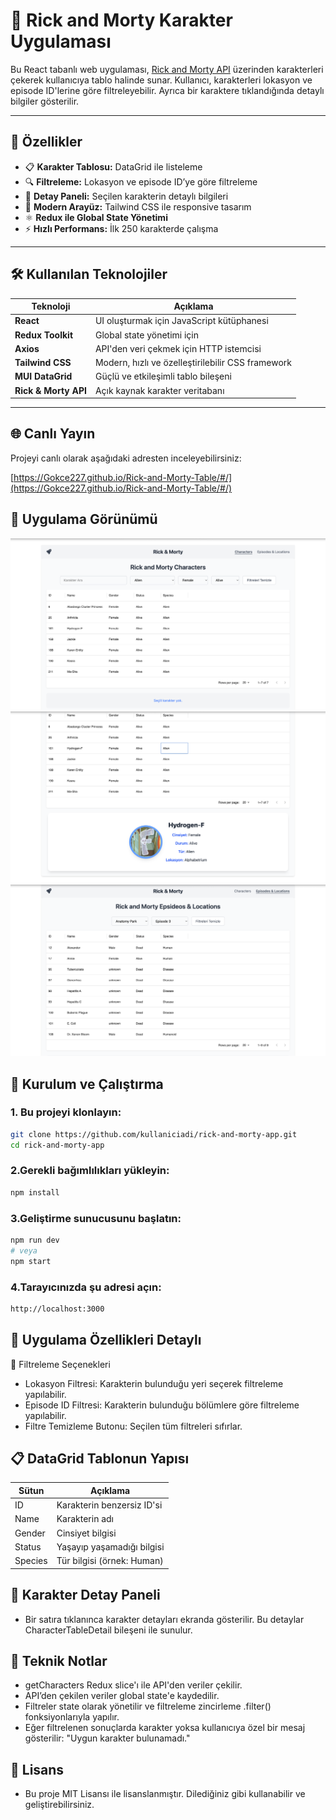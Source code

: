 # 🧬 Rick and Morty Karakter Uygulaması

Bu React tabanlı web uygulaması, [Rick and Morty API](https://rickandmortyapi.com/) üzerinden karakterleri çekerek kullanıcıya tablo halinde sunar. Kullanıcı, karakterleri lokasyon ve episode ID'lerine göre filtreleyebilir. Ayrıca bir karaktere tıklandığında detaylı bilgiler gösterilir.

---

## 🚀 Özellikler

- 📋 **Karakter Tablosu:** DataGrid ile listeleme
- 🔍 **Filtreleme:** Lokasyon ve episode ID’ye göre filtreleme
- 📌 **Detay Paneli:** Seçilen karakterin detaylı bilgileri
- 🎨 **Modern Arayüz:** Tailwind CSS ile responsive tasarım
- ⚛️ **Redux ile Global State Yönetimi**
- ⚡️ **Hızlı Performans:** İlk 250 karakterde çalışma

---

## 🛠️ Kullanılan Teknolojiler

| Teknoloji        | Açıklama                                          |
|------------------|---------------------------------------------------|
| **React**        | UI oluşturmak için JavaScript kütüphanesi         |
| **Redux Toolkit**| Global state yönetimi için                       |
| **Axios**        | API'den veri çekmek için HTTP istemcisi           |
| **Tailwind CSS** | Modern, hızlı ve özelleştirilebilir CSS framework |
| **MUI DataGrid** | Güçlü ve etkileşimli tablo bileşeni               |
| **Rick & Morty API** | Açık kaynak karakter veritabanı               |

---

## 🌐 Canlı Yayın

Projeyi canlı olarak aşağıdaki adresten inceleyebilirsiniz:

[https://Gokce227.github.io/Rick-and-Morty-Table/#/](https://Gokce227.github.io/Rick-and-Morty-Table/#/)


## 📸 Uygulama Görünümü


![home](./public/home.png)
![caharctar](./public/charactars.png)
![episodeandlocation](./public/episodeandlocation.png)

## 🧰 Kurulum ve Çalıştırma

### 1. Bu projeyi klonlayın:
```bash
git clone https://github.com/kullaniciadi/rick-and-morty-app.git
cd rick-and-morty-app
``` 
### 2.Gerekli bağımlılıkları yükleyin:
```bash
npm install
```

### 3.Geliştirme sunucusunu başlatın:
```bash
npm run dev
# veya
npm start
```

### 4.Tarayıcınızda şu adresi açın:
```bash
http://localhost:3000 

```
## 📌 Uygulama Özellikleri Detaylı
🔎 Filtreleme Seçenekleri
- Lokasyon Filtresi: Karakterin bulunduğu yeri seçerek filtreleme yapılabilir.
- Episode ID Filtresi: Karakterin bulunduğu bölümlere göre filtreleme yapılabilir.
- Filtre Temizleme Butonu: Seçilen tüm filtreleri sıfırlar.

## 📋 DataGrid Tablonun Yapısı

| Sütun   | Açıklama                   |
| ------- | -------------------------- |
| ID      | Karakterin benzersiz ID'si |
| Name    | Karakterin adı             |
| Gender  | Cinsiyet bilgisi           |
| Status  | Yaşayıp yaşamadığı bilgisi |
| Species | Tür bilgisi (örnek: Human) |

## 🧍 Karakter Detay Paneli
- Bir satıra tıklanınca karakter detayları ekranda gösterilir. Bu detaylar CharacterTableDetail bileşeni ile sunulur.

## 🧪 Teknik Notlar
- getCharacters Redux slice'ı ile API'den veriler çekilir.
- API’den çekilen veriler global state'e kaydedilir.
- Filtreler state olarak yönetilir ve filtreleme zincirleme .filter() fonksiyonlarıyla yapılır.
- Eğer filtrelenen sonuçlarda karakter yoksa kullanıcıya özel bir mesaj gösterilir: "Uygun karakter bulunamadı."


## 📄 Lisans
- Bu proje MIT Lisansı ile lisanslanmıştır. Dilediğiniz gibi kullanabilir ve geliştirebilirsiniz.

